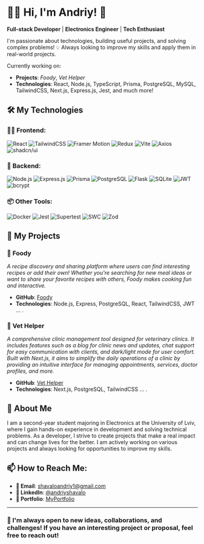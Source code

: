 # 👨‍💻 Hi, I'm Andriy! 🚀

**Full-stack Developer** | **Electronics Engineer** | **Tech Enthusiast**

I'm passionate about technologies, building useful projects, and solving complex problems! 💡 Always looking to improve my skills and apply them in real-world projects.

Currently working on:
- **Projects**: *Foody*, *Vet Helper*
- **Technologies**: React, Node.js, TypeScript, Prisma, PostgreSQL, MySQL, TailwindCSS, Next.js, Express.js, Jest, and much more!

## 🛠️ My Technologies

### 👨‍💻 **Frontend**:
<p>
  <img src="https://img.shields.io/badge/React-%2320232a.svg?&style=flat-square&logo=react&logoColor=%2361DAFB" alt="React" />
  <img src="https://img.shields.io/badge/TailwindCSS-%2301B8A6.svg?&style=flat-square&logo=tailwindcss&logoColor=white" alt="TailwindCSS" />
  <img src="https://img.shields.io/badge/Framer%20Motion-%23007AFE.svg?&style=flat-square&logo=framer&logoColor=white" alt="Framer Motion" />
  <img src="https://img.shields.io/badge/Redux-%2337A1F3.svg?&style=flat-square&logo=redux&logoColor=white" alt="Redux" />
  <img src="https://img.shields.io/badge/Vite-%23064F46.svg?&style=flat-square&logo=vite&logoColor=white" alt="Vite" />
  <img src="https://img.shields.io/badge/Axios-%2395A5A5.svg?&style=flat-square&logo=axios&logoColor=white" alt="Axios" />
  <img src="https://img.shields.io/badge/shadcn/ui-%23999999.svg?&style=flat-square&logo=shadcn&logoColor=white" alt="shadcn/ui" />
</p>

### 🔧 **Backend**:
<p>
  <img src="https://img.shields.io/badge/Node.js-%23339933.svg?&style=flat-square&logo=node.js&logoColor=white" alt="Node.js" />
  <img src="https://img.shields.io/badge/Express-%23404D59.svg?&style=flat-square&logo=express&logoColor=white" alt="Express.js" />
  <img src="https://img.shields.io/badge/Prisma-%232D3748.svg?&style=flat-square&logo=prisma&logoColor=white" alt="Prisma" />
  <img src="https://img.shields.io/badge/PostgreSQL-%23316192.svg?&style=flat-square&logo=postgresql&logoColor=white" alt="PostgreSQL" />
  <img src="https://img.shields.io/badge/Flask-%23000.svg?&style=flat-square&logo=flask&logoColor=white" alt="Flask" />
  <img src="https://img.shields.io/badge/SQLite-%2307405F.svg?&style=flat-square&logo=sqlite&logoColor=white" alt="SQLite" />
  <img src="https://img.shields.io/badge/JWT-%232F99F0.svg?&style=flat-square&logo=json-web-tokens&logoColor=white" alt="JWT" />
  <img src="https://img.shields.io/badge/bcrypt-%231D2D44.svg?&style=flat-square&logo=bcrypt&logoColor=white" alt="bcrypt" />
</p>

### 📦 **Other Tools**:
<p>
  <img src="https://img.shields.io/badge/Docker-%232496ED.svg?&style=flat-square&logo=docker&logoColor=white" alt="Docker" />
  <img src="https://img.shields.io/badge/Jest-%23C21325.svg?&style=flat-square&logo=jest&logoColor=white" alt="Jest" />
  <img src="https://img.shields.io/badge/Supertest-%234A4A4A.svg?&style=flat-square&logo=supertest&logoColor=white" alt="Supertest" />
  <img src="https://img.shields.io/badge/SWC-%23000000.svg?&style=flat-square&logo=swc&logoColor=white" alt="SWC" />
  <img src="https://img.shields.io/badge/Zod-%234FAF55.svg?&style=flat-square&logo=zod&logoColor=white" alt="Zod" />
</p>

## 🚀 My Projects

### 🍕 **Foody**
   *A recipe discovery and sharing platform where users can find interesting recipes or add their own! Whether you're searching for new meal ideas or want to share your favorite recipes with others, Foody makes cooking fun and interactive.*
   - **GitHub**: [Foody](https://github.com/Andriy-sh/Foody)
   - **Technologies**: Node.js, Express, PostgreSQL, React, TailwindCSS, JWT ... .

### 🐾 **Vet Helper**
   *A comprehensive clinic management tool designed for veterinary clinics. It includes features such as a blog for clinic news and updates, chat support for easy communication with clients, and dark/light mode for user comfort. Built with Next.js, it aims to simplify the daily operations of a clinic by providing an intuitive interface for managing appointments, services, doctor profiles, and more.*
   - **GitHub**: [Vet Helper](https://github.com/Andriy-sh/VetHelper)
   - **Technologies**: Next.js, PostgreSQL, TailwindCSS ... .

## 🧠 About Me

I am a second-year student majoring in Electronics at the University of Lviv, where I gain hands-on experience in development and solving technical problems. As a developer, I strive to create projects that make a real impact and can change lives for the better. I am actively working on various projects and always looking for opportunities to improve my skills.

## 📫 How to Reach Me:

- **📧 Email**: [shavaloandriy1@gmail.com](mailto:shavaloandriy1@gmail.com)
- **🔗 LinkedIn**: [@andriyshavalo](https://www.linkedin.com/in/%D0%B0%D0%BD%D0%B4%D1%80%D1%96%D1%8F-%D1%88%D0%B0%D0%B2%D0%B0%D0%BB%D0%BE-ab803b35b/)
- **💼 Portfolio**: [MyPortfolio](https://andriy-shavalo-portfolio.vercel.app/)


---

### 💬 I'm always open to new ideas, collaborations, and challenges! If you have an interesting project or proposal, feel free to reach out!
